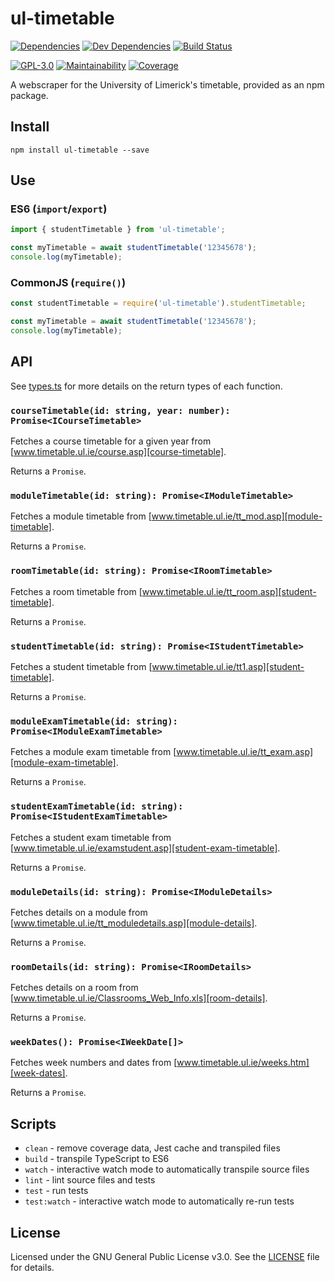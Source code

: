 # ul-timetable

[![Dependencies][dependencies-badge]][dependencies]
[![Dev Dependencies][dev-dependencies-badge]][dev-dependencies]
[![Build Status][travis-badge]][travis-ci]

[![GPL-3.0][license-badge]][LICENSE]
[![Maintainability][maintainability-badge]][maintainability]
[![Coverage][coverage-badge]][coverage]

A webscraper for the University of Limerick's timetable, provided as an npm package.

## Install

```shell
npm install ul-timetable --save
```

## Use

### ES6 (`import`/`export`)

```js
import { studentTimetable } from 'ul-timetable';

const myTimetable = await studentTimetable('12345678');
console.log(myTimetable);
```

### CommonJS (`require()`)

```js
const studentTimetable = require('ul-timetable').studentTimetable;

const myTimetable = await studentTimetable('12345678');
console.log(myTimetable);
```

## API

See [types.ts][types] for more details on the return types of each function.

### `courseTimetable(id: string, year: number): Promise<ICourseTimetable>`

Fetches a course timetable for a given year from [www.timetable.ul.ie/course.asp][course-timetable].

Returns a `Promise`.

### `moduleTimetable(id: string): Promise<IModuleTimetable>`

Fetches a module timetable from [www.timetable.ul.ie/tt_mod.asp][module-timetable].

Returns a `Promise`.

### `roomTimetable(id: string): Promise<IRoomTimetable>`

Fetches a room timetable from [www.timetable.ul.ie/tt_room.asp][student-timetable].

Returns a `Promise`.

### `studentTimetable(id: string): Promise<IStudentTimetable>`

Fetches a student timetable from [www.timetable.ul.ie/tt1.asp][student-timetable].

Returns a `Promise`.

### `moduleExamTimetable(id: string): Promise<IModuleExamTimetable>`

Fetches a module exam timetable from [www.timetable.ul.ie/tt_exam.asp][module-exam-timetable].

Returns a `Promise`.

### `studentExamTimetable(id: string): Promise<IStudentExamTimetable>`

Fetches a student exam timetable from [www.timetable.ul.ie/examstudent.asp][student-exam-timetable].

Returns a `Promise`.

### `moduleDetails(id: string): Promise<IModuleDetails>`

Fetches details on a module from [www.timetable.ul.ie/tt_moduledetails.asp][module-details].

Returns a `Promise`.

### `roomDetails(id: string): Promise<IRoomDetails>`

Fetches details on a room from [www.timetable.ul.ie/Classrooms_Web_Info.xls][room-details].

Returns a `Promise`.

### `weekDates(): Promise<IWeekDate[]>`

Fetches week numbers and dates from [www.timetable.ul.ie/weeks.htm][week-dates].

Returns a `Promise`.

## Scripts

+ `clean` - remove coverage data, Jest cache and transpiled files
+ `build` - transpile TypeScript to ES6
+ `watch` - interactive watch mode to automatically transpile source files
+ `lint` - lint source files and tests
+ `test` - run tests
+ `test:watch` - interactive watch mode to automatically re-run tests

## License

Licensed under the GNU General Public License v3.0. See the [LICENSE][license] file for details.

[dependencies-badge]: https://david-dm.org/eoin-obrien/ul-timetable/status.svg
[dependencies]: https://david-dm.org/eoin-obrien/ul-timetable
[dev-dependencies-badge]: https://david-dm.org/eoin-obrien/ul-timetable/dev-status.svg
[dev-dependencies]: https://david-dm.org/eoin-obrien/ul-timetable?type=dev
[travis-badge]: https://travis-ci.org/eoin-obrien/ul-timetable.svg?branch=master
[travis-ci]: https://travis-ci.org/eoin-obrien/ul-timetable
[license-badge]: https://img.shields.io/github/license/eoin-obrien/ul-timetable.svg
[license]: https://github.com/eoin-obrien/ul-timetable/blob/master/LICENSE
[maintainability-badge]: https://api.codeclimate.com/v1/badges/555faef752375847e10d/maintainability
[maintainability]: https://codeclimate.com/github/eoin-obrien/ul-timetable/maintainability
[coverage-badge]: https://api.codeclimate.com/v1/badges/555faef752375847e10d/test_coverage
[coverage]: https://codeclimate.com/github/eoin-obrien/ul-timetable/test_coverage
[types]: https://github.com/eoin-obrien/ul-timetable/blob/master/src/types.ts
[course-timetable]: https://www.timetable.ul.ie/course.asp
[module-timetable]: https://www.timetable.ul.ie/tt_mod.asp
[room-timetable]: https://www.timetable.ul.ie/tt_room.asp
[student-timetable]: https://www.timetable.ul.ie/tt1.asp
[module-exam-timetable]: https://www.timetable.ul.ie/tt_exam.asp
[student-exam-timetable]: https://www.timetable.ul.ie/examstudent.asp
[module-details]: https://www.timetable.ul.ie/tt_moduledetails.asp
[room-details]: https://timetable.ul.ie/Classrooms_Web_Info.xls
[week-dates]: https://www.timetable.ul.ie/weeks.htm
